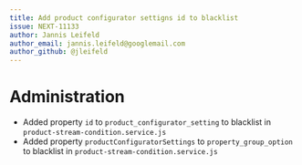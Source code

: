 ```yaml
---
title: Add product configurator settigns id to blacklist
issue: NEXT-11133
author: Jannis Leifeld
author_email: jannis.leifeld@googlemail.com 
author_github: @jleifeld
---
```

# Administration
* Added property `id` to `product_configurator_setting` to blacklist in `product-stream-condition.service.js`
* Added property `productConfiguratorSettings` to `property_group_option` to blacklist in `product-stream-condition.service.js`
